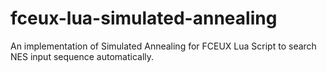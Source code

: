 fceux-lua-simulated-annealing
=============================

An implementation of Simulated Annealing for FCEUX Lua Script to search NES input sequence automatically.

